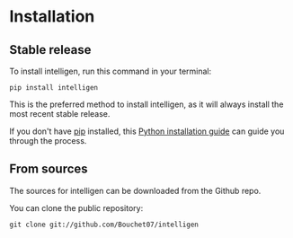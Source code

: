 # Installation

## Stable release

To install intelligen, run this command in your terminal:

```
pip install intelligen
```

This is the preferred method to install intelligen, as it will always install the most recent stable release.

If you don't have [pip](https://pip.pypa.io) installed, this [Python installation guide](http://docs.python-guide.org/en/latest/starting/installation/) can guide you through the process.

## From sources

The sources for intelligen can be downloaded from the Github repo.

You can clone the public repository:

```
git clone git://github.com/Bouchet07/intelligen
```
